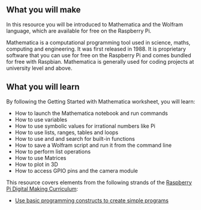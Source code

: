 ## What you will make
In this resource you will be introduced to Mathematica and the Wolfram language, which are available for free on the Raspberry Pi.

Mathematica is a computational programming tool used in science, maths, computing and engineering. It was first released in 1988. It is proprietary software that you can use for free on the Raspberry Pi and comes bundled for free with Raspbian. Mathematica is generally used for coding projects at university level and above.

## What you will learn
 By following the Getting Started with Mathematica worksheet, you will learn:
 
- How to launch the Mathematica notebook and run commands
- How to use variables
- How to use symbolic values for irrational numbers like Pi
- How to use lists, ranges, tables and loops
- How to use and and search for built-in functions
- How to save a Wolfram script and run it from the command line
- How to perform list operations
- How to use Matrices
- How to plot in 3D
- How to access GPIO pins and the camera module

This resource covers elements from the following strands of the [Raspberry Pi Digital Making Curriculum](https://www.raspberrypi.org/curriculum/):

- [Use basic programming constructs to create simple programs](https://www.raspberrypi.org/curriculum/programming/creator)

